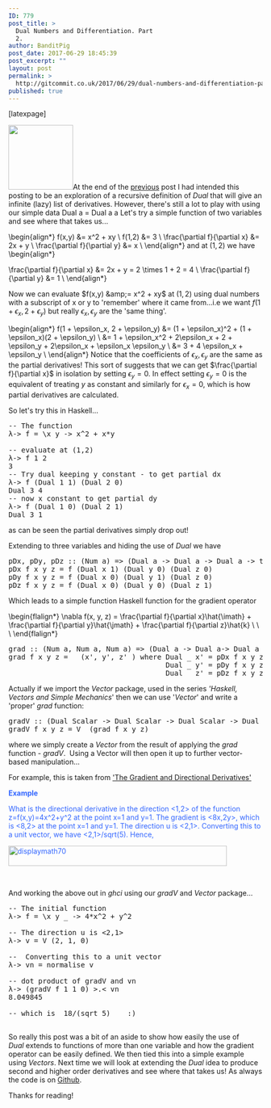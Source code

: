```yaml
---
ID: 779
post_title: >
  Dual Numbers and Differentiation. Part
  2.
author: BanditPig
post_date: 2017-06-29 18:45:39
post_excerpt: ""
layout: post
permalink: >
  http://gitcommit.co.uk/2017/06/29/dual-numbers-and-differentiation-part-2/
published: true
---
```

[latexpage]

<img class="alignnone size-full wp-image-317" src="http://gitcommit.co.uk/wp-content/uploads/2017/03/refresh.png" alt="" width="128" height="128" />At the end of the <a href="http://gitcommit.co.uk/2017/06/24/dual-numbers-and-differentiation-part-1/">previous</a> post I had intended this posting to be an exploration of a recursive definition of <em>Dual</em> that will give an infinite (lazy) list of derivatives. However, there's still a lot to play with using our simple
<span class="lang:haskell decode:true crayon-inline ">data Dual a = Dual a a</span> Let's try a simple function of two variables and see where that takes us...

\begin{align*}
f(x,y) &amp;= x^2 + xy \\
f(1,2) &amp;= 3 \\
\frac{\partial f}{\partial x} &amp;= 2x + y \\
\frac{\partial f}{\partial y} &amp;= x \\
\end{align*}
and at $(1,2)$ we have
\begin{align*}

\frac{\partial f}{\partial x} &amp;= 2x + y = 2 \times 1 + 2 = 4 \\
\frac{\partial f}{\partial y} &amp;= 1 \\
\end{align*}

Now we can evaluate $f(x,y) &amp;= x^2 + xy$ at $(1,2)$ using dual numbers with a subscript of x or y to 'remember' where it came from...i.e we want $f(1 + \epsilon_x, 2 + \epsilon_y)$ but really $\epsilon_x, \epsilon_y$ are the 'same thing'.

\begin{align*}
f(1 + \epsilon_x, 2 + \epsilon_y) &amp;= (1 + \epsilon_x)^2 + (1 + \epsilon_x)(2 + \epsilon_y) \\
&amp;= 1 + \epsilon_x^2 + 2\epsilon_x + 2 + \epsilon_y + 2\epsilon_x + \epsilon_x \epsilon_y \\
&amp;= 3 + 4 \epsilon_x + \epsilon_y \\
\end{align*}
Notice that the coefficients of $\epsilon_x, \epsilon_y$ are the same as the partial derivatives! This sort of suggests that we can get $\frac{\partial f}{\partial x}$ in isolation by setting $\epsilon_y = 0$. In effect setting $\epsilon_y = 0$ is the equivalent of treating $y$ as constant and similarly for $\epsilon_x = 0$, which is how partial derivatives are calculated.

So let's try this in Haskell...
<pre class="lang:haskell decode:true ">-- The function
λ-&gt; f = \x y -&gt; x^2 + x*y

-- evaluate at (1,2)
λ-&gt; f 1 2
3
-- Try dual keeping y constant - to get partial dx
λ-&gt; f (Dual 1 1) (Dual 2 0)
Dual 3 4
-- now x constant to get partial dy
λ-&gt; f (Dual 1 0) (Dual 2 1)
Dual 3 1</pre>
as can be seen the partial derivatives simply drop out!

Extending to three variables and hiding the use of <em>Dual</em> we have
<pre class="lang:haskell decode:true ">pDx, pDy, pDz :: (Num a) =&gt; (Dual a -&gt; Dual a -&gt; Dual a -&gt; t) -&gt; a -&gt; a -&gt; a -&gt; t
pDx f x y z = f (Dual x 1) (Dual y 0) (Dual z 0) 
pDy f x y z = f (Dual x 0) (Dual y 1) (Dual z 0) 
pDz f x y z = f (Dual x 0) (Dual y 0) (Dual z 1) 
</pre>
Which leads to a simple function Haskell function for the gradient operator

\begin{flalign*}
\nabla f(x, y, z) = \frac{\partial f}{\partial x}\hat{\imath} + \frac{\partial f}{\partial y}\hat{\jmath} + \frac{\partial f}{\partial z}\hat{k} \ \ \\
\end{flalign*}
<pre class="lang:haskell decode:true ">grad :: (Num a, Num a, Num a) =&gt; (Dual a -&gt; Dual a-&gt; Dual a -&gt; Dual a) -&gt; a -&gt; a -&gt; a -&gt; (a, a, a)
grad f x y z =   (x', y', z' ) where Dual _ x' = pDx f x y z
                                     Dual _ y' = pDy f x y z
                                     Dual _ z' = pDz f x y z
</pre>
Actually if we import the <em>Vector</em> package, used in the series <em>'Haskell, Vectors and Simple Mechanics</em>' then we can use '<em>Vector</em>' and write a 'proper' <em>grad</em> function:
<pre class="lang:haskell decode:true">gradV :: (Dual Scalar -&gt; Dual Scalar -&gt; Dual Scalar -&gt; Dual Scalar)  -&gt; Scalar -&gt; Scalar -&gt; Scalar -&gt; Vector
gradV f x y z = V  (grad f x y z)
</pre>
where we simply create a <em>Vector</em> from the result of applying the <em>grad</em> function - <em>gradV</em>.  Using a Vector will then open it up to further vector-based manipulation...

For example, this is taken from <a href="https://math.oregonstate.edu/home/programs/undergrad/CalculusQuestStudyGuides/vcalc/grad/grad.html">'The Gradient and Directional Derivatives'</a>

<span style="color: #3366ff;"><b>Example</b></span>

<span style="color: #3366ff;">What is the directional derivative in the direction &lt;1,2&gt; of the function z=f(x,y)=4x^2+y^2 at the point x=1 and y=1. The gradient is &lt;8x,2y&gt;, which is &lt;8,2&gt; at the point x=1 and y=1. The direction u is &lt;2,1&gt;. Converting this to a unit vector, we have &lt;2,1&gt;/sqrt(5). Hence,</span>

<span style="color: #3366ff;"><img src="https://math.oregonstate.edu/home/programs/undergrad/CalculusQuestStudyGuides/vcalc/grad/img5.gif" alt="displaymath70" width="433" height="40" align="BOTTOM" /></span>

&nbsp;

And working the above out in <em>ghci</em> using our <em>gradV</em> and <em>Vector</em> package...
<pre class="lang:haskell decode:true">-- The initial function
λ-&gt; f = \x y _ -&gt; 4*x^2 + y^2

-- The direction u is &lt;2,1&gt;
λ-&gt; v = V (2, 1, 0)

--  Converting this to a unit vector
λ-&gt; vn = normalise v

-- dot product of gradV and vn
λ-&gt; (gradV f 1 1 0) &gt;.&lt; vn
8.049845

-- which is  18/(sqrt 5)    :)

</pre>
So really this post was a bit of an aside to show how easily the use of <em>Dual</em> extends to functions of more than one variable and how the gradient operator can be easily defined. We then tied this into a simple example using <em>Vectors</em>. Next time we will look at extending the <em>Dual</em> idea to produce second and higher order derivatives and see where that takes us! As always the code is on <a href="https://github.com/banditpig/autodiff">Github</a>.

Thanks for reading!